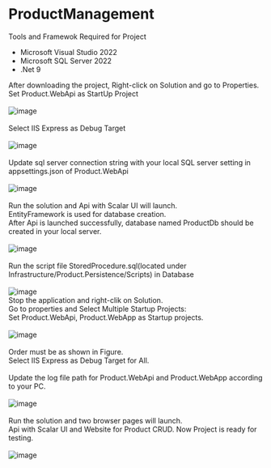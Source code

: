# ProductManagement
Tools and Framewok Required for Project
- Microsoft Visual Studio 2022
- Microsoft SQL Server 2022
- .Net 9

After downloading the project, Right-click on Solution and go to Properties.
<br/>
Set Product.WebApi as StartUp Project
<br/>
<br/>
![image](https://github.com/user-attachments/assets/fe509f78-7f39-4bdf-824e-caa8d3cd60d8)
<br/>
<br/>
Select IIS Express as Debug Target
<br/>
<br/>
![image](https://github.com/user-attachments/assets/19d2f11c-fa59-4929-add2-37095b5b16b6)
<br/>
<br/>
Update sql server connection string with your local SQL server setting in appsettings.json of Product.WebApi
<br/>
<br/>
![image](https://github.com/user-attachments/assets/a34daeec-0aeb-4b14-97f4-8a069c26dc91)
<br/>
<br/>
Run the solution and Api with Scalar UI will launch.
<br/>
EntityFramework is used for database creation.
<br/>
After Api is launched successfully, database named ProductDb should be created in your local server.
<br/>
<br/>
![image](https://github.com/user-attachments/assets/ce3880c5-5a30-4b77-9638-ede29fc61ee7)
<br/>
<br/>
Run the script file StoredProcedure.sql(located under Infrastructure/Product.Persistence/Scripts) in Database
<br/>
<br/>
![image](https://github.com/user-attachments/assets/32096828-55a8-4494-8fd6-b663f0e02e38)
<br/>
Stop the application and right-clik on Solution.
<br/>
Go to properties and Select Multiple Startup Projects:
<br/>
Set Product.WebApi, Product.WebApp as Startup projects.
<br/>
<br/>
![image](https://github.com/user-attachments/assets/992a4f35-a3d1-4e32-acb6-e855466b4e7f)
<br/>
<br/>
Order must be as shown in Figure.
<br/>
Select IIS Express as Debug Target for All.
<br/>
<br/>
Update the log file path for Product.WebApi and Product.WebApp according to your PC.
<br/>
<br/>
![image](https://github.com/user-attachments/assets/64ed960d-5536-41ae-9137-ab71eb0f1c23)
<br/>
<br/>
Run the solution and two browser pages will launch.
<br/>
Api with Scalar UI and Website for Product CRUD.
Now Project is ready for testing.
<br/>
<br/>
![image](https://github.com/user-attachments/assets/4ad3f4ae-9ce6-4222-b3c1-f2a65ec491d6)

